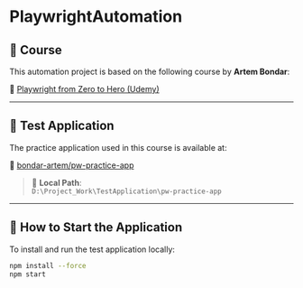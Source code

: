 # PlaywrightAutomation

## 📘 Course

This automation project is based on the following course by **Artem Bondar**:

🔗 [Playwright from Zero to Hero (Udemy)](https://hyland.udemy.com/course/playwright-from-zero-to-hero/learn/lecture/39698900#overview)

---

## 🧪 Test Application

The practice application used in this course is available at:

🔗 [bondar-artem/pw-practice-app](https://github.com/bondar-artem/pw-practice-app)

> 📁 **Local Path**:  
> `D:\Project_Work\TestApplication\pw-practice-app`

---

## 🚀 How to Start the Application

To install and run the test application locally:

```bash
npm install --force
npm start
